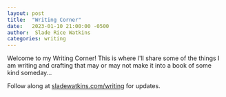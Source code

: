 ```yaml
---
layout: post
title:  "Writing Corner"
date:   2023-01-10 21:00:00 -0500
author:  Slade Rice Watkins
categories: writing
---
```


Welcome to my Writing Corner! This is where I'll share some of the things I am writing and crafting that may or may not make it into a book of some kind someday...

Follow along at [sladewatkins.com/writing](https;//www.sladewatkins.com/writing/) for updates.